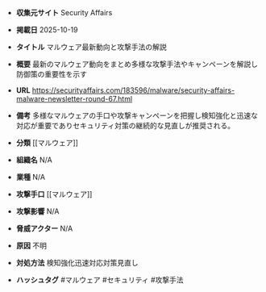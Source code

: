 - **収集元サイト**
Security Affairs

- **掲載日**
2025-10-19

- **タイトル**
マルウェア最新動向と攻撃手法の解説

- **概要**
最新のマルウェア動向をまとめ多様な攻撃手法やキャンペーンを解説し防御策の重要性を示す

- **URL**
https://securityaffairs.com/183596/malware/security-affairs-malware-newsletter-round-67.html

- **備考**
多様なマルウェアの手口や攻撃キャンペーンを把握し検知強化と迅速な対応が重要でありセキュリティ対策の継続的な見直しが推奨される。

- **分類**
[[マルウェア]]

- **組織名**
N/A

- **業種**
N/A

- **攻撃手口**
[[マルウェア]]

- **攻撃影響**
N/A

- **脅威アクター**
N/A

- **原因**
不明

- **対処方法**
検知強化迅速対応対策見直し

- **ハッシュタグ**
#マルウェア #セキュリティ #攻撃手法
